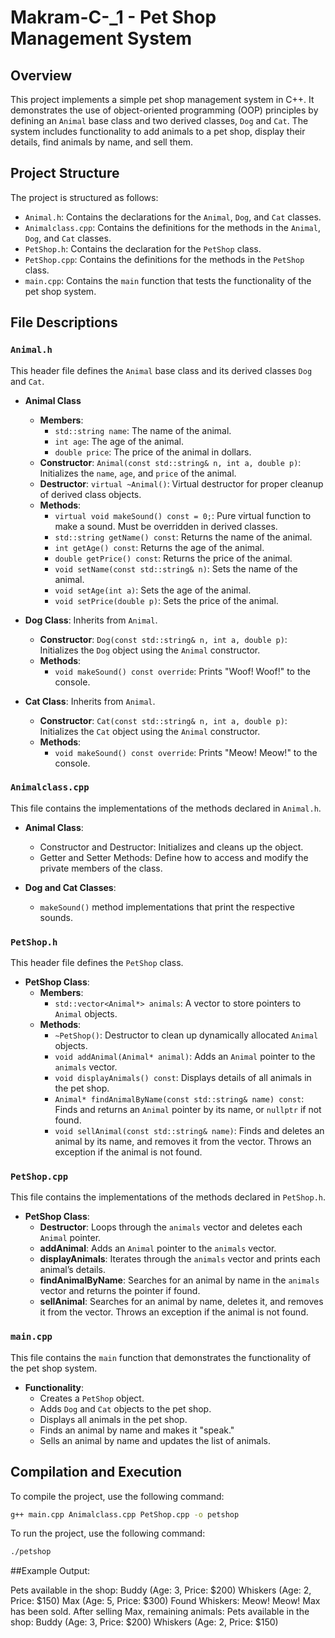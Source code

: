 # Makram-C-_1 - Pet Shop Management System

## Overview

This project implements a simple pet shop management system in C++. It demonstrates the use of object-oriented programming (OOP) principles by defining an `Animal` base class and two derived classes, `Dog` and `Cat`. The system includes functionality to add animals to a pet shop, display their details, find animals by name, and sell them.

## Project Structure

The project is structured as follows:

- `Animal.h`: Contains the declarations for the `Animal`, `Dog`, and `Cat` classes.
- `Animalclass.cpp`: Contains the definitions for the methods in the `Animal`, `Dog`, and `Cat` classes.
- `PetShop.h`: Contains the declaration for the `PetShop` class.
- `PetShop.cpp`: Contains the definitions for the methods in the `PetShop` class.
- `main.cpp`: Contains the `main` function that tests the functionality of the pet shop system.

## File Descriptions

### `Animal.h`

This header file defines the `Animal` base class and its derived classes `Dog` and `Cat`.

- **Animal Class**
  - **Members**:
    - `std::string name`: The name of the animal.
    - `int age`: The age of the animal.
    - `double price`: The price of the animal in dollars.
  - **Constructor**: `Animal(const std::string& n, int a, double p)`: Initializes the `name`, `age`, and `price` of the animal.
  - **Destructor**: `virtual ~Animal()`: Virtual destructor for proper cleanup of derived class objects.
  - **Methods**:
    - `virtual void makeSound() const = 0;`: Pure virtual function to make a sound. Must be overridden in derived classes.
    - `std::string getName() const`: Returns the name of the animal.
    - `int getAge() const`: Returns the age of the animal.
    - `double getPrice() const`: Returns the price of the animal.
    - `void setName(const std::string& n)`: Sets the name of the animal.
    - `void setAge(int a)`: Sets the age of the animal.
    - `void setPrice(double p)`: Sets the price of the animal.

- **Dog Class**: Inherits from `Animal`.
  - **Constructor**: `Dog(const std::string& n, int a, double p)`: Initializes the `Dog` object using the `Animal` constructor.
  - **Methods**:
    - `void makeSound() const override`: Prints "Woof! Woof!" to the console.

- **Cat Class**: Inherits from `Animal`.
  - **Constructor**: `Cat(const std::string& n, int a, double p)`: Initializes the `Cat` object using the `Animal` constructor.
  - **Methods**:
    - `void makeSound() const override`: Prints "Meow! Meow!" to the console.

### `Animalclass.cpp`

This file contains the implementations of the methods declared in `Animal.h`.

- **Animal Class**:
  - Constructor and Destructor: Initializes and cleans up the object.
  - Getter and Setter Methods: Define how to access and modify the private members of the class.
  
- **Dog and Cat Classes**:
  - `makeSound()` method implementations that print the respective sounds.

### `PetShop.h`

This header file defines the `PetShop` class.

- **PetShop Class**:
  - **Members**:
    - `std::vector<Animal*> animals`: A vector to store pointers to `Animal` objects.
  - **Methods**:
    - `~PetShop()`: Destructor to clean up dynamically allocated `Animal` objects.
    - `void addAnimal(Animal* animal)`: Adds an `Animal` pointer to the `animals` vector.
    - `void displayAnimals() const`: Displays details of all animals in the pet shop.
    - `Animal* findAnimalByName(const std::string& name) const`: Finds and returns an `Animal` pointer by its name, or `nullptr` if not found.
    - `void sellAnimal(const std::string& name)`: Finds and deletes an animal by its name, and removes it from the vector. Throws an exception if the animal is not found.

### `PetShop.cpp`

This file contains the implementations of the methods declared in `PetShop.h`.

- **PetShop Class**:
  - **Destructor**: Loops through the `animals` vector and deletes each `Animal` pointer.
  - **addAnimal**: Adds an `Animal` pointer to the `animals` vector.
  - **displayAnimals**: Iterates through the `animals` vector and prints each animal’s details.
  - **findAnimalByName**: Searches for an animal by name in the `animals` vector and returns the pointer if found.
  - **sellAnimal**: Searches for an animal by name, deletes it, and removes it from the vector. Throws an exception if the animal is not found.

### `main.cpp`

This file contains the `main` function that demonstrates the functionality of the pet shop system.

- **Functionality**:
  - Creates a `PetShop` object.
  - Adds `Dog` and `Cat` objects to the pet shop.
  - Displays all animals in the pet shop.
  - Finds an animal by name and makes it "speak."
  - Sells an animal by name and updates the list of animals.

## Compilation and Execution

To compile the project, use the following command:

```sh
g++ main.cpp Animalclass.cpp PetShop.cpp -o petshop
```
To run the project, use the following command:
```sh
./petshop
```
##Example Output:

Pets available in the shop:
Buddy (Age: 3, Price: $200)
Whiskers (Age: 2, Price: $150)
Max (Age: 5, Price: $300)
Found Whiskers: Meow! Meow!
Max has been sold.
After selling Max, remaining animals:
Pets available in the shop:
Buddy (Age: 3, Price: $200)
Whiskers (Age: 2, Price: $150)

